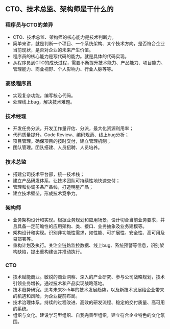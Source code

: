 ## CTO、技术总监、架构师是干什么的

### 程序员与CTO的差异

* CTO、技术总监、架构师的核心能力是技术判断力。
* 简单来讲，就是判断一个项目、一个系统架构、某个技术方向，是否符合企业当前现状，是否对企业的未来产生价值。
* 程序员的核心能力是写代码的能力。就是具体的代码实现。
* 从程序员到CTO的成长过程，需要不断提升技术能力、产品能力、项目能力、管理能力、商业视野、个人影响力、行业人脉等等。

### 高级程序员

* 实现复杂功能，编写核心代码。
* 处理线上bug，解决技术难题。

### 技术经理

* 开发任务分派。开发工作量评估、分派，最大化资源利用率；
* 代码质量提升。Code Review、编码规范、线上bug分析；
* 项目管理。确保项目的按时交付，建立管理机制；
* 团队管理。团队搭建、人员招聘、人员培养。

### 技术总监

* 搭建公司技术平台部，统一技术栈；
* 建立产品研发体系，让技术团队可持续性地快速交付；
* 管理和协调多条产品线，打造明星产品；
* 建立技术壁垒，形成技术竞争力。

### 架构师

* 业务架构设计和实现。根据业务规划和应用场景，设计切合当前业务要求，并且具备一定前瞻性的应用架构、类、接口、业务抽象及业务建模等。
* 架构设计和实现。识别非功能性需求，如性能、可扩展性、安全性、高可用及易部署等。
* 重构计划及执行。关注全链路监控数据、线上bug、系统预警等信息，识别架构缺陷，提出重构建议并推动执行。

### CTO

* 技术赋能商业。敏锐的商业洞察、深入的产业研究、参与公司战略规划，技术引领业务增长，通过技术和产品实现战略落地。
* 技术趋势研究。思考未来3~5年的技术发展趋势，以及新技术发展给企业带来的机遇和风险，为企业提前布局。
* 技术治理体系。持续的过程改进、高效的研发流程、稳定的交付质量、高可用的系统。
* 组织与文化。建设学习型组织、自我完善型组织，建立符合企业特色的文化氛围。



